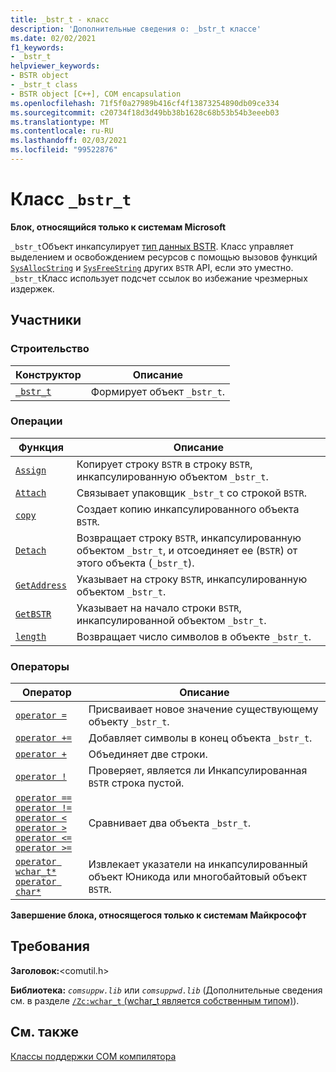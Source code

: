 ```yaml
---
title: _bstr_t - класс
description: 'Дополнительные сведения о: _bstr_t классе'
ms.date: 02/02/2021
f1_keywords:
- _bstr_t
helpviewer_keywords:
- BSTR object
- _bstr_t class
- BSTR object [C++], COM encapsulation
ms.openlocfilehash: 71f5f0a27989b416cf4f13873254890db09ce334
ms.sourcegitcommit: c20734f18d3d49bb38b1628c68b53b54b3eeeb03
ms.translationtype: MT
ms.contentlocale: ru-RU
ms.lasthandoff: 02/03/2021
ms.locfileid: "99522876"
---
```

# <a name="_bstr_t-class"></a>Класс `_bstr_t`

**Блок, относящийся только к системам Microsoft**

`_bstr_t`Объект инкапсулирует [тип данных BSTR](/previous-versions/windows/desktop/automat/bstr). Класс управляет выделением и освобождением ресурсов с помощью вызовов функций [`SysAllocString`](/windows/win32/api/oleauto/nf-oleauto-sysallocstring) и [`SysFreeString`](/windows/win32/api/oleauto/nf-oleauto-sysfreestring) других `BSTR` API, если это уместно. `_bstr_t`Класс использует подсчет ссылок во избежание чрезмерных издержек.

## <a name="members"></a>Участники

### <a name="construction"></a>Строительство

| Конструктор | Описание |
|--|--|
| [`_bstr_t`](../cpp/bstr-t-bstr-t.md) | Формирует объект `_bstr_t`. |

### <a name="operations"></a>Операции

| Функция | Описание |
|--|--|
| [`Assign`](../cpp/bstr-t-assign.md) | Копирует строку `BSTR` в строку `BSTR`, инкапсулированную объектом `_bstr_t`. |
| [`Attach`](../cpp/bstr-t-attach.md) | Связывает упаковщик `_bstr_t` со строкой `BSTR`. |
| [`copy`](../cpp/bstr-t-copy.md) | Создает копию инкапсулированного объекта `BSTR`. |
| [`Detach`](../cpp/bstr-t-detach.md) | Возвращает строку `BSTR`, инкапсулированную объектом `_bstr_t`, и отсоединяет ее (`BSTR`) от этого объекта (`_bstr_t`). |
| [`GetAddress`](../cpp/bstr-t-getaddress.md) | Указывает на строку `BSTR`, инкапсулированную объектом `_bstr_t`. |
| [`GetBSTR`](../cpp/bstr-t-getbstr.md) | Указывает на начало строки `BSTR`, инкапсулированной объектом `_bstr_t`. |
| [`length`](../cpp/bstr-t-length.md) | Возвращает число символов в объекте `_bstr_t`. |

### <a name="operators"></a>Операторы

| Оператор | Описание |
|--|--|
| [`operator =`](../cpp/bstr-t-operator-equal.md) | Присваивает новое значение существующему объекту `_bstr_t`. |
| [`operator +=`](../cpp/bstr-t-operator-add-equal-plus.md) | Добавляет символы в конец объекта `_bstr_t`. |
| [`operator +`](../cpp/bstr-t-operator-add-equal-plus.md) | Объединяет две строки. |
| [`operator !`](../cpp/bstr-t-operator-logical-not.md) | Проверяет, является ли Инкапсулированная `BSTR` строка пустой. |
| [`operator ==`](../cpp/bstr-t-relational-operators.md)<br/>[`operator !=`](../cpp/bstr-t-relational-operators.md)<br/>[`operator <`](../cpp/bstr-t-relational-operators.md)<br/>[`operator >`](../cpp/bstr-t-relational-operators.md)<br/>[`operator <=`](../cpp/bstr-t-relational-operators.md)<br/>[`operator >=`](../cpp/bstr-t-relational-operators.md) | Сравнивает два объекта `_bstr_t`. |
| [`operator wchar_t*`](../cpp/bstr-t-wchar-t-star-bstr-t-char-star.md)<br/>[`operator char*`](../cpp/bstr-t-wchar-t-star-bstr-t-char-star.md)  | Извлекает указатели на инкапсулированный объект Юникода или многобайтовый объект `BSTR`. |

**Завершение блока, относящегося только к системам Майкрософт**

## <a name="requirements"></a>Требования

**Заголовок:**\<comutil.h>

**Библиотека:** *`comsuppw.lib`* или *`comsuppwd.lib`* (Дополнительные сведения см. в разделе [ `/Zc:wchar_t` (wchar_t является собственным типом)](../build/reference/zc-wchar-t-wchar-t-is-native-type.md)).

## <a name="see-also"></a>См. также

[Классы поддержки COM компилятора](../cpp/compiler-com-support-classes.md)
